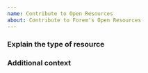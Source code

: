 ```yaml
---
name: Contribute to Open Resources
about: Contribute to Forem's Open Resources
---
```

<!-- 🌱  By contributing your content to Open Resources, you grant implicit permission to other Forem Creators to use this content without requesting additional permission. 🌱 -->

<!-- 🚨 Please specify if you require attribution, but also understand that we cannot enfore attribution to be upheld. By submitting to this repo, your content falls under the terms of the repo license, found here - https://github.com/forem/admin-docs/blob/main/README.md#license, meaning that whatever you submit here is free and can be redistributed and/or modified. If you do not want others to use your content without requesting permission and/or to potentially modify your content, please do not contribute your content here. 🚨 -->

### Explain the type of resource
<!-- This can be an HTML Variant, a Page, a Display Ad, or any other customizable feature -->

### Additional context

<!-- This can be a quick how to or simply an image of the expected result -->

<!-- Please create an issue and reference it in your pull request for submitting -->
